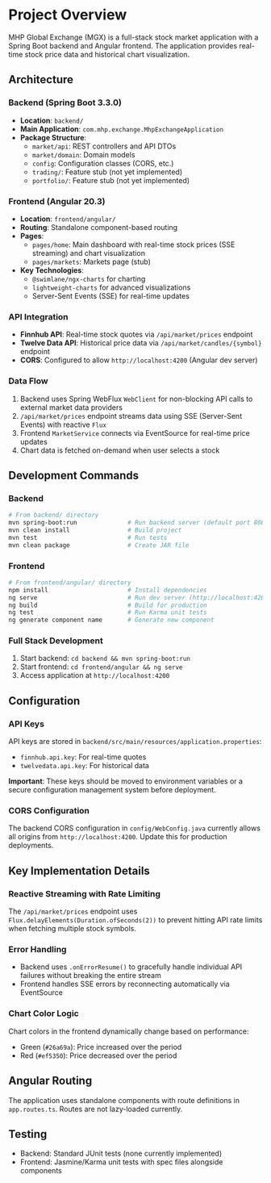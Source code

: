 # Project Overview

MHP Global Exchange (MGX) is a full-stack stock market application with a Spring Boot backend and Angular frontend. The application provides real-time stock price data and historical chart visualization.

## Architecture

### Backend (Spring Boot 3.3.0)
- **Location**: `backend/`
- **Main Application**: `com.mhp.exchange.MhpExchangeApplication`
- **Package Structure**:
  - `market/api`: REST controllers and API DTOs
  - `market/domain`: Domain models
  - `config`: Configuration classes (CORS, etc.)
  - `trading/`: Feature stub (not yet implemented)
  - `portfolio/`: Feature stub (not yet implemented)

### Frontend (Angular 20.3)
- **Location**: `frontend/angular/`
- **Routing**: Standalone component-based routing
- **Pages**:
  - `pages/home`: Main dashboard with real-time stock prices (SSE streaming) and chart visualization
  - `pages/markets`: Markets page (stub)
- **Key Technologies**:
  - `@swimlane/ngx-charts` for charting
  - `lightweight-charts` for advanced visualizations
  - Server-Sent Events (SSE) for real-time updates

### API Integration
- **Finnhub API**: Real-time stock quotes via `/api/market/prices` endpoint
- **Twelve Data API**: Historical price data via `/api/market/candles/{symbol}` endpoint
- **CORS**: Configured to allow `http://localhost:4200` (Angular dev server)

### Data Flow
1. Backend uses Spring WebFlux `WebClient` for non-blocking API calls to external market data providers
2. `/api/market/prices` endpoint streams data using SSE (Server-Sent Events) with reactive `Flux`
3. Frontend `MarketService` connects via EventSource for real-time price updates
4. Chart data is fetched on-demand when user selects a stock

## Development Commands

### Backend
```bash
# From backend/ directory
mvn spring-boot:run              # Run backend server (default port 8080)
mvn clean install                # Build project
mvn test                         # Run tests
mvn clean package                # Create JAR file
```

### Frontend
```bash
# From frontend/angular/ directory
npm install                      # Install dependencies
ng serve                         # Run dev server (http://localhost:4200)
ng build                         # Build for production
ng test                          # Run Karma unit tests
ng generate component name       # Generate new component
```

### Full Stack Development
1. Start backend: `cd backend && mvn spring-boot:run`
2. Start frontend: `cd frontend/angular && ng serve`
3. Access application at `http://localhost:4200`

## Configuration

### API Keys
API keys are stored in `backend/src/main/resources/application.properties`:
- `finnhub.api.key`: For real-time quotes
- `twelvedata.api.key`: For historical data

**Important**: These keys should be moved to environment variables or a secure configuration management system before deployment.

### CORS Configuration
The backend CORS configuration in `config/WebConfig.java` currently allows all origins from `http://localhost:4200`. Update this for production deployments.

## Key Implementation Details

### Reactive Streaming with Rate Limiting
The `/api/market/prices` endpoint uses `Flux.delayElements(Duration.ofSeconds(2))` to prevent hitting API rate limits when fetching multiple stock symbols.

### Error Handling
- Backend uses `.onErrorResume()` to gracefully handle individual API failures without breaking the entire stream
- Frontend handles SSE errors by reconnecting automatically via EventSource

### Chart Color Logic
Chart colors in the frontend dynamically change based on performance:
- Green (`#26a69a`): Price increased over the period
- Red (`#ef5350`): Price decreased over the period

## Angular Routing
The application uses standalone components with route definitions in `app.routes.ts`. Routes are not lazy-loaded currently.

## Testing
- Backend: Standard JUnit tests (none currently implemented)
- Frontend: Jasmine/Karma unit tests with spec files alongside components
